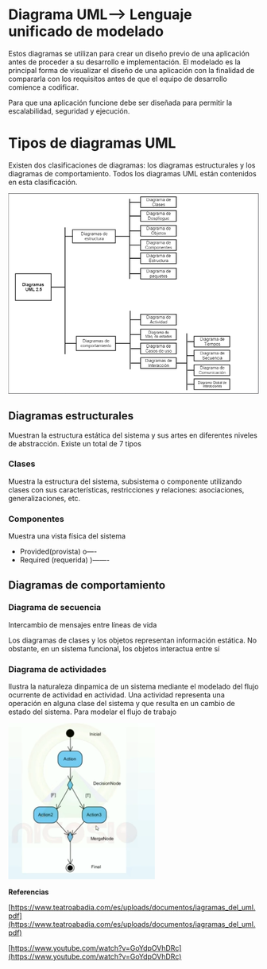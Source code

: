 # Diagrama UML—> Lenguaje unificado de modelado

Estos diagramas se utilizan para crear un diseño previo de una aplicación antes de proceder a su desarrollo e implementación. El modelado es la principal forma de visualizar el diseño de una aplicación con la finalidad de compararla con los requisitos antes de que el equipo de desarrollo comience a codificar.

Para que una aplicación funcione debe ser diseñada para permitir la escalabilidad, seguridad y ejecución.

# Tipos de diagramas UML

Existen dos clasificaciones de diagramas: los diagramas estructurales y los diagramas de comportamiento. Todos los diagramas UML están contenidos en esta clasificación.

![Untitled](Diagrama%20U%20a88b7/Untitled.png)

## Diagramas estructurales

Muestran la estructura estática del sistema y sus artes en diferentes niveles de abstracción. Existe un total de 7 tipos

### Clases

Muestra la estructura del sistema, subsistema o componente utilizando clases con sus características, restricciones y relaciones: asociaciones, generalizaciones, etc.

### Componentes

Muestra una vista física del sistema

- Provided(provista)               o—-
- Required (requerida)           )——-

## Diagramas de comportamiento

### Diagrama de secuencia

Intercambio de mensajes entre líneas de vida

Los diagramas de clases y los objetos representan información estática. No obstante, en un sistema funcional, los objetos interactua entre sí

### Diagrama de actividades

Ilustra la naturaleza dinpamica de un sistema mediante el modelado del flujo ocurrente de actividad en actividad. Una actividad representa una operación en alguna clase del sistema y que resulta en un cambio de estado del sistema. Para modelar el flujo de trabajo

![Untitled](Diagrama%20U%20a88b7/Untitled%201.png)

**Referencias**

[https://www.teatroabadia.com/es/uploads/documentos/iagramas_del_uml.pdf](https://www.teatroabadia.com/es/uploads/documentos/iagramas_del_uml.pdf)

[https://www.youtube.com/watch?v=GoYdpOVhDRc](https://www.youtube.com/watch?v=GoYdpOVhDRc)

